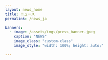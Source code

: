 ```yaml
---
layout: news_home
title: ニュース
permalink: /news_ja

banners:
  - image: /assets/imgs/press_banner.jpeg
    caption: "NEWS"
    image_class: "custom-class"
    image_style: "width: 100%; height: auto;"

---
```



